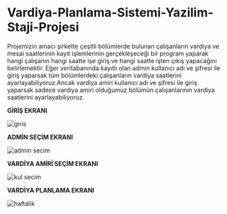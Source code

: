# Vardiya-Planlama-Sistemi-Yazilim-Staji-Projesi

Projemizin amacı şirkette çeşitli bölümlerde bulunan çalışanların vardiya ve mesai saatlerinin kayıt işlemlerinin gerçekleşeceği bir program yaparak hangi çalışanın hangi saatte işe giriş ve hangi saatte işten çıkış yapacağını belirlemektir. Eğer veritabanında kayıtlı olan admin kullanıcı adı ve şifresi ile giriş yaparsak tüm bölümlerdeki çalışanların vardiya saatlerini ayarlayabiliyoruz.Ancak vardiya amiri kullanıcı adı ve şifresi ile giriş yaparsak sadece vardiya amiri olduğumuz bölümün çalışanlarının vardiya saatlerini ayarlayabiliyoruz.



**GİRİŞ EKRANI**

![giris](https://user-images.githubusercontent.com/32384741/92768292-90549280-f3a0-11ea-9447-3ad11b3be6c5.png)

**ADMİN SEÇİM EKRANI**

![admin secim](https://user-images.githubusercontent.com/32384741/92768318-964a7380-f3a0-11ea-99d6-668f15f2119e.png)

**VARDİYA AMİRİ SEÇİM EKRANI**

![kul secim](https://user-images.githubusercontent.com/32384741/92768325-98accd80-f3a0-11ea-8d8a-2186735c130d.png)

**VARDİYA PLANLAMA EKRANI**

![haftalık](https://user-images.githubusercontent.com/32384741/92768332-9a769100-f3a0-11ea-9899-4c1d04aa85b2.png)
